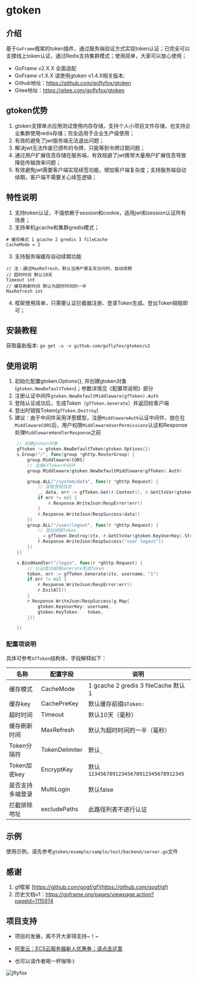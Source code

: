 # gtoken

## 介绍
基于`GoFrame`框架的token插件，通过服务端验证方式实现token认证；已完全可以支撑线上token认证，通过Redis支持集群模式；使用简单，大家可以放心使用；

* GoFrame v2.X.X 全面适配
* GoFrame v1.X.X 请使用gtoken v1.4.X相关版本;
* Github地址：https://github.com/goflyfox/gtoken
* Gitee地址：https://gitee.com/goflyfox/gtoken

## gtoken优势
1. gtoken支撑单点应用测试使用内存存储，支持个人小项目文件存储，也支持企业集群使用redis存储；完全适用于企业生产级使用；
2. 有效的避免了jwt服务端无法退出问题；
3. 解决jwt无法作废已颁布的令牌，只能等到令牌过期问题；
4. 通过用户扩展信息存储在服务端，有效规避了jwt携带大量用户扩展信息导致降低传输效率问题；
5. 有效避免jwt需要客户端实现续签功能，增加客户端复杂度；支持服务端自动续期，客户端不需要关心续签逻辑；

## 特性说明

1. 支持token认证，不强依赖于session和cookie，适用jwt和session认证所有场景；
2. 支持单机gcache和集群gredis模式；
```
# 缓存模式 1 gcache 2 gredis 3 fileCache
CacheMode = 2
```

3. 支持服务端缓存自动续期功能
```
// 注：通过MaxRefresh，默认当用户第五天访问时，自动续期
// 超时时间 默认10天
Timeout int
// 缓存刷新时间 默认为超时时间的一半
MaxRefresh int
```
4. 框架使用简单，只需要认证拦截器注册、登录Token生成、登出Token销毁即可；

## 安装教程

获取最新版本: `go get -u -v github.com/goflyfox/gtoken/v2`

## 使用说明

1. 初始化配置gtoken.Options{}, 并创建gtoken对象(`gtoken.NewDefaultToken`)；参数详情见《配置项说明》部分
2. 注册认证中间件`gtoken.NewDefaultMiddleware(gfToken).Auth`
3. 登陆认证成功后，生成Token（`gfToken.Generate`）并返回给客户端
4. 登出时销毁Token(`gfToken.Destroy`)
5. 建议：由于中间件采用洋葱模型，注册`MiddlewareAuth`认证中间件，放在在`MiddlewareCORS`后，用户权限`MiddlewareUserPermissions`认证和Response处理`MiddlewareHandlerResponse`之前

```go
	// 创建gtoken对象
    gftoken := gtoken.NewDefaultToken(gtoken.Options{})
	s.Group("/", func(group *ghttp.RouterGroup) {
		group.Middleware(CORS)
		// 注册GfToken中间件
		group.Middleware(gtoken.NewDefaultMiddleware(gfToken).Auth)

        group.ALL("/system/data", func(r *ghttp.Request) {
            // 获取登陆信息
            _, data, err := gfToken.Get(r.Context(), r.GetCtxVar(gtoken.KeyUserKey).String())
            if err != nil {
                r.Response.WriteJson(RespError(err))
            }
            r.Response.WriteJson(RespSuccess(data))
        })
		group.ALL("/user/logout", func(r *ghttp.Request) {
		    // 登出销毁Token 
			_ = gfToken.Destroy(ctx, r.GetCtxVar(gtoken.KeyUserKey).String())
			r.Response.WriteJson(RespSuccess("user logout"))
		})
	})

	s.BindHandler("/login", func(r *ghttp.Request) {
		// 认证成功调用Generate生成Token
		token, err := gfToken.Generate(ctx, username, "1")
		if err != nil {
			r.Response.WriteJson(RespError(err))
			r.ExitAll()
		}
		r.Response.WriteJson(RespSuccess(g.Map{
			gtoken.KeyUserKey: username,
			gtoken.KeyToken:   token,
		}))

	})
```

### 配置项说明

具体可参考`GfToken`结构体，字段解释如下：

| 名称             | 配置字段       | 说明                                   |
| ---------------- | -------------- | -------------------------------------- |
| 缓存模式         | CacheMode      | 1 gcache 2 gredis 3 fileCache 默认1    |
| 缓存key          | CachePreKey    | 默认缓存前缀`GToken:`                  |
| 超时时间         | Timeout        | 默认10天（毫秒）                       |
| 缓存刷新时间     | MaxRefresh     | 默认为超时时间的一半（毫秒）           |
| Token分隔符      | TokenDelimiter | 默认`_`                                |
| Token加密key     | EncryptKey     | 默认`12345678912345678912345678912345` |
| 是否支持多端登录 | MultiLogin     | 默认false                              |
| 拦截排除地址     | excludePaths   | 此路径列表不进行认证                   |

## 示例

使用示例，请先参考`gtoken/example/sample/test/backend/server.go`文件

## 感谢

1. gf框架 [https://github.com/gogf/gf](https://github.com/gogf/gf) 
2. 历史文档v1：https://goframe.org/pages/viewpage.action?pageId=1115974

## 项目支持

- 项目的发展，离不开大家得支持~！~

- [阿里云：ECS云服务器新人优惠券；请点击这里](https://promotion.aliyun.com/ntms/yunparter/invite.html?userCode=c4hsn0gc)

- 也可以请作者喝一杯咖啡:)

![jflyfox](https://raw.githubusercontent.com/jflyfox/jfinal_cms/master/doc/pay01.jpg "Open source support")
